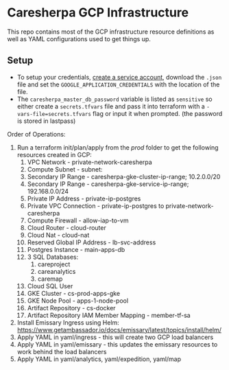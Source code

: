 # Caresherpa GCP Infrastructure

This repo contains most of the GCP infrastructure resource definitions as well as YAML configurations used to get things up.

## Setup
- To setup your credentials, [create a service account](https://cloud.google.com/docs/authentication/production#create-service-account-gcloud), download the `.json` file and set the `GOOGLE_APPLICATION_CREDENTIALS` with the location of the file.
- The `caresherpa_master_db_password` variable is listed as `sensitive` so either create a `secrets.tfvars` file and pass it into terraform with a `-vars-file=secrets.tfvars` flag or input it when prompted. (the password is stored in lastpass)


Order of Operations:
1. Run a terraform init/plan/apply from the _prod_ folder to get the following resources created in GCP:
    1. VPC Network - private-network-caresherpa
    2. Compute Subnet - subnet:
    3. Secondary IP Range - caresherpa-gke-cluster-ip-range; 10.2.0.0/20
    4. Secondary IP Range - caresherpa-gke-service-ip-range; 192.168.0.0/24
    5. Private IP Address - private-ip-postgres
    6. Private VPC Connection - private-ip-postgres to private-network-caresherpa
    7. Compute Firewall - allow-iap-to-vm
    8. Cloud Router - cloud-router
    9. Cloud Nat - cloud-nat
    10. Reserved Global IP Address - lb-svc-address
    11. Postgres Instance - main-apps-db
    12. 3 SQL Databases:
        1. careproject
        2. careanalytics
        3. caremap
    13. Cloud SQL User
    14. GKE Cluster - cs-prod-apps-gke
    15. GKE Node Pool - apps-1-node-pool
    16. Artifact Repository - cs-docker
    17. Artifact Repository IAM Member Mapping - member-tf-sa
2. Install Emissary Ingress using Helm: https://www.getambassador.io/docs/emissary/latest/topics/install/helm/
3. Apply YAML in yaml/ingress - this will create two GCP load balancers
4. Apply YAML in yaml/emissary - this updates the emissary resources to work behind the load balancers
5. Apply YAML in yaml/analytics, yaml/expedition, yaml/map


